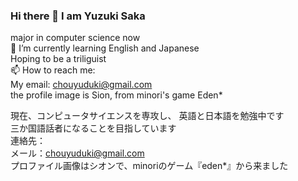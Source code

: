 ### Hi there 👋 I am Yuzuki Saka  
major in computer science now  
🌱 I’m currently learning English and Japanese  
Hoping to be a triliguist  
📫 How to reach me:  
My email: chouyuduki@gmail.com  
the profile image is Sion, from minori's game Eden*

現在、コンピュータサイエンスを専攻し、
英語と日本語を勉強中です  
三か国語話者になることを目指しています  
連絡先：  
メール：chouyuduki@gmail.com  
プロファイル画像はシオンで、minoriのゲーム『eden*』から来ました  

<!--
**ChouYuduki/ChouYuduki** is a ✨ _special_ ✨ repository because its `README.md` (this file) appears on your GitHub profile.

Here are some ideas to get you started:

- 🔭 I’m currently working on ...
- 🌱 I’m currently learning ...
- 👯 I’m looking to collaborate on ...
- 🤔 I’m looking for help with ...
- 💬 Ask me about ...
- 📫 How to reach me: ...
- 😄 Pronouns: ...
- ⚡ Fun fact: ...
-->
